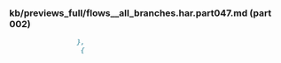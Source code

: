 ### kb/previews_full/flows__all_branches.har.part047.md (part 002)

```md
                 },
                  {
      
```

```
